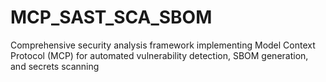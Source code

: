# MCP_SAST_SCA_SBOM
Comprehensive security analysis framework implementing Model Context Protocol (MCP) for automated vulnerability detection, SBOM generation, and secrets scanning
